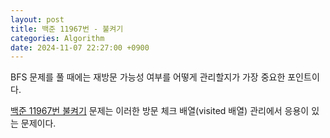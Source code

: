 ```yaml
---
layout: post
title: 백준 11967번 - 불켜기
categories: Algorithm
date: 2024-11-07 22:27:00 +0900
---
```

BFS 문제를 풀 때에는 재방문 가능성 여부를 어떻게 관리할지가 가장 중요한 포인트이다.

<a href="https://www.acmicpc.net/problem/11967">백준 11967번 불켜기</a> 문제는 이러한 방문 체크 배열(visited 배열) 관리에서 응용이 있는 문제이다.

